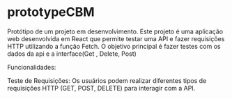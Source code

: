 # prototypeCBM
Protótipo de um projeto em desenvolvimento. Este projeto é uma aplicação web desenvolvida em React que permite testar uma API e fazer requisições HTTP utilizando a função Fetch. O objetivo principal é fazer testes com os dados da api e a interface(Get , Delete, Post)

Funcionalidades:

Teste de Requisições: Os usuários podem realizar diferentes tipos de requisições HTTP (GET, POST, DELETE) para interagir com a API.

